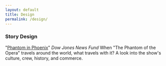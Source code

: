 ```yaml
---
layout: default
title: Design
permalink: /design/
---
```


### Story Design  

"[Phantom in Phoenix](http://djnf.atavist.com/)" *Dow Jones News Fund*
When "The Phantom of the Opera" travels around the world, what travels with it? A look into the show's culture, crew, history, and commerce.  
